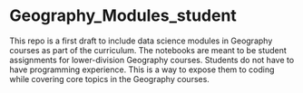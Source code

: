 # Geography_Modules_student

This repo is a first draft to include data science modules in Geography courses as part of the curriculum. The notebooks are meant to be student assignments for lower-division Geography courses. Students do not have to have programming experience. This is a way to expose them to coding while covering core topics in the Geography courses.
 
